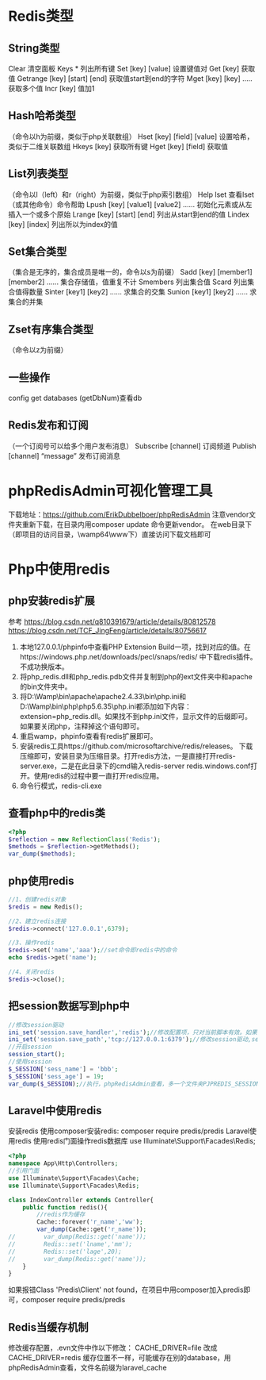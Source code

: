 
# Redis类型
## String类型
Clear 清空面板
Keys * 列出所有键
Set [key] [value] 设置键值对
Get [key] 获取值
Getrange [key] [start] [end] 获取值start到end的字符
Mget [key] [key] ….. 获取多个值
Incr [key] 值加1

## Hash哈希类型
（命令以h为前缀，类似于php关联数组）
Hset [key] [field] [value] 设置哈希，类似于二维关联数组
Hkeys [key] 获取所有键
Hget [key] [field] 获取值

## List列表类型
（命令以l（left）和r（right）为前缀，类似于php索引数组）
Help lset 查看lset（或其他命令）命令帮助
Lpush [key] [value1] [value2] …… 初始化元素或从左插入一个或多个原始
Lrange [key] [start] [end]  列出从start到end的值
Lindex [key] [index]  列出所以为index的值

## Set集合类型
（集合是无序的，集合成员是唯一的，命令以s为前缀）
Sadd [key] [member1] [member2] ……  集合存储值，值重复不计
Smembers  列出集合值
Scard  列出集合值得数量
Sinter [key1] [key2] …… 求集合的交集
Sunion [key1] [key2] ……  求集合的并集

## Zset有序集合类型
（命令以z为前缀）

## 一些操作
config get databases (getDbNum)查看db


## Redis发布和订阅
（一个订阅号可以给多个用户发布消息）
Subscribe [channel]  订阅频道
Publish [channel] “message”  发布订阅消息


# phpRedisAdmin可视化管理工具
下载地址：https://github.com/ErikDubbelboer/phpRedisAdmin
注意vendor文件夹重新下载，在目录内用composer update 命令更新vendor。
在web目录下（即项目的访问目录，\wamp64\www下）直接访问下载文档即可

# Php中使用redis
## php安装redis扩展
参考
https://blog.csdn.net/q810391679/article/details/80812578
https://blog.csdn.net/TCF_JingFeng/article/details/80756617

1. 本地127.0.0.1/phpinfo中查看PHP Extension Build一项，找到对应的值。在https://windows.php.net/downloads/pecl/snaps/redis/ 中下载redis插件。不成功换版本。
2. 将php_redis.dll和php_redis.pdb文件并复制到php的ext文件夹中和apache的bin文件夹中。
3. 将D:\Wamp\bin\apache\apache2.4.33\bin\php.ini和D:\Wamp\bin\php\php5.6.35\php.ini都添加如下内容：extension=php_redis.dll。如果找不到php.ini文件，显示文件的后缀即可。如果要关闭php，注释掉这个语句即可。
4. 重启wamp，phpinfo查看有redis扩展即可。
5. 安装redis工具https://github.com/microsoftarchive/redis/releases。
下载压缩即可，安装目录为压缩目录。打开redis方法，一是直接打开redis-server.exe，二是在此目录下的cmd输入redis-server redis.windows.conf打开。使用redis的过程中要一直打开redis应用。
6. 命令行模式，redis-cli.exe

## 查看php中的redis类

```php
<?php
$reflection = new ReflectionClass('Redis');
$methods = $reflection->getMethods();
var_dump($methods);
```

## php使用redis
```php
//1、创建redis对象
$redis = new Redis();

//2、建立redis连接
$redis->connect('127.0.0.1',6379);

//3、操作redis
$redis->set('name','aaa');//set命令即redis中的命令
echo $redis->get('name');

//4、关闭redis
$redis->close();
```

## 把session数据写到php中
```php
//修改session驱动
ini_set('session.save_handler','redis');//修改配置项，只对当前脚本有效。如果改php.ini文件，重启服务器即永久有效。
ini_set('session.save_path','tcp://127.0.0.1:6379');//修改session驱动,session储存在当前文件中，在别的文件访问session，要做同样的驱动修改
//开启session
session_start();
//使用session
$_SESSION['sess_name'] = 'bbb';
$_SESSION['sess_age'] = 19;
var_dump($_SESSION);//执行，phpRedisAdmin查看，多一个文件夹PJPREDIS_SESSION
```


## Laravel中使用redis
安装redis
使用composer安装redis: composer require predis/predis
Laravel使用redis
使用redis门面操作redis数据库 use Illuminate\Support\Facades\Redis;
```php
<?php
namespace App\Http\Controllers;
//引用门面
use Illuminate\Support\Facades\Cache;
use Illuminate\Support\Facades\Redis;

class IndexController extends Controller{
    public function redis(){
        //redis作为缓存
        Cache::forever('r_name','ww');
        var_dump(Cache::get('r_name'));
//        var_dump(Redis::get('name'));
//        Redis::set('lname','mm');
//        Redis::set('lage',20);
//        var_dump(Redis::get('name'));
    }
}
```
如果报错Class 'Predis\Client' not found，在项目中用composer加入predis即可，composer require predis/predis

## Redis当缓存机制
 修改缓存配置，.evn文件中作以下修改：
CACHE_DRIVER=file 改成 CACHE_DRIVER=redis
缓存位置不一样，可能缓存在别的database，用phpRedisAdmin查看，文件名前缀为laravel_cache


